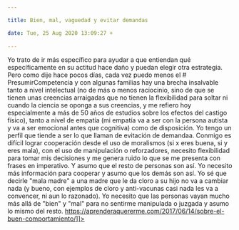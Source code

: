 ```yaml
---

title: Bien, mal, vaguedad y evitar demandas

date: Tue, 25 Aug 2020 13:09:27 +
 
---
```

Yo trato de ir más específico para ayudar a que entiendan qué específicamente en su actitud hace daño y puedan elegir otra estrategia.
Pero como dije hace pocos días, cada vez puedo menos el # PresumirCompetencia y con algunas familias hay una brecha insalvable tanto a nivel intelectual (no de más o menos raciocinio, sino de que se tienen unas creencias arraigadas que no tienen la flexibilidad para soltar ni cuando la ciencia se oponga a sus creencias, y me refiero hoy especialmente a más de 50 años de estudios sobre los efectos del castigo físico), tanto a nivel de empatía (mi empatía va a ser con la persona autista y va a ser emocional antes que cognitiva) como de disposición.
Yo tengo un perfil que tiende a ser lo que llaman de evitación de demandaa. Conmigo es difícil lograr cooperación desde el uso de moralismos (si x eres buena, si y eres mala), con el uso de manipulación o reforzadores, necesito flexibilidad para tomar mis decisiones y me genera ruido lo que se me presenta con frases en imperativo.
Y asumo que el resto de personas son así.
Yo necesito más información para cooperar y asumo que los demás son así.
Yo sé que decirle "mala madre" a una madre que le da cloro a su hijo no va a cambiar nada (y bueno, con ejemplos de cloro y anti-vacunas casi nada les va a convencer, ni aun lo razonado).
Yo necesito que las personas vayan mucho más allá de "bien" y "mal" para no sentirme manipulada o juzgada y asumo lo mismo del resto.
https://aprenderaquererme.com/2017/06/14/sobre-el-buen-comportamiento/]]>
